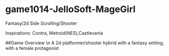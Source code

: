 # game1014-JelloSoft-MageGirl
Fantasy/2d Side Scrolling/Shooter


Inspirations: Contra, Metroid(NES),Castlevania

##Game Overview
\n A 2d platformer/shooter hybrid with a fantasy setting, with a female protagonist
